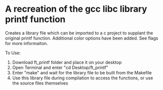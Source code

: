 # A recreation of the gcc libc library printf function
Creates a library file which can be imported to a c project to supplant the original printf function. Additional color options have been added. See flags for more informaiton. 

To Use:
1. Download ft_printf folder and place it on your desktop
2. Open Terminal and enter "cd Desktop/ft_printf"
3. Enter "make" and wait for the library file to be built from the Makefile
4. Use this library file during compilation to access the functions, or use the source files themselves






